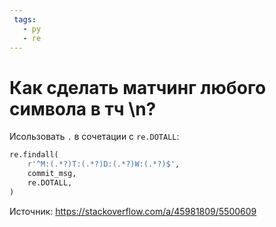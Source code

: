 ```yaml
---
 tags:
   - py
   - re
---
```




# Как сделать матчинг любого символа в тч \n?

Исользовать `.` в сочетации с `re.DOTALL`:

```python
re.findall(
    r'^M:(.*?)T:(.*?)D:(.*?)W:(.*?)$',
    commit_msg,
    re.DOTALL,
)
```

Источник: https://stackoverflow.com/a/45981809/5500609